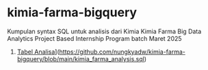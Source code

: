 # kimia-farma-bigquery
Kumpulan syntax SQL untuk analisis dari Kimia Kimia Farma Big Data Analytics Project Based Internship Program batch Maret 2025
1. [Tabel Analisa](images/forked-repository.png)](https://github.com/nungkyadw/kimia-farma-bigquery/blob/main/kimia_farma_analysis.sql)
